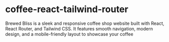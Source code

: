 # coffee-react-tailwind-router
Brewed Bliss is a sleek and responsive coffee shop website built with React, React Router, and Tailwind CSS. It features smooth navigation, modern design, and a mobile-friendly layout to showcase your coffee
